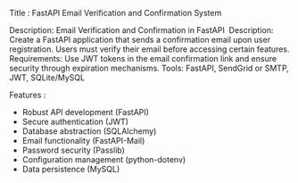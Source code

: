Title : FastAPI Email Verification and Confirmation System

Description:
Email Verification and Confirmation in FastAPI  Description: Create a FastAPI application that sends a confirmation email upon user registration. 
Users must verify their email before accessing certain features.
Requirements: Use JWT tokens in the email confirmation link and ensure security through expiration mechanisms.
Tools: FastAPI, SendGrid or SMTP, JWT, SQLite/MySQL

Features :
  - Robust API development (FastAPI)
  - Secure authentication (JWT)
  - Database abstraction (SQLAlchemy)
  - Email functionality (FastAPI-Mail)
  - Password security (Passlib)
  - Configuration management (python-dotenv)
  - Data persistence (MySQL)
